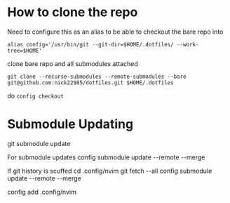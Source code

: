 # How to clone the repo
Need to configure this as an alias to be able to checkout the bare repo into 

`alias config='/usr/bin/git --git-dir=$HOME/.dotfiles/ --work-tree=$HOME'`

clone bare repo and all submodules attached

`git clone --recurse-submodules --remote-submodules --bare git@github.com:nick22985/dotfiles.git $HOME/.dotfiles`

do `config checkout`
# Submodule Updating

git submodule update

For submodule updates
config submodule update --remote --merge

If git history is scuffed
cd .config/nvim
git fetch --all
config submodule update --remote --merge

config add .config/nvim
